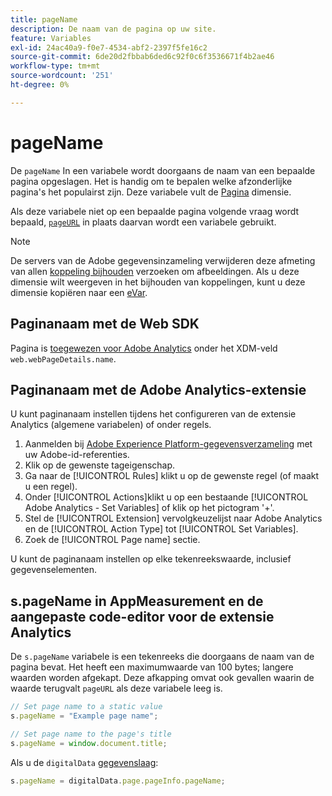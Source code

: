 ```yaml
---
title: pageName
description: De naam van de pagina op uw site.
feature: Variables
exl-id: 24ac40a9-f0e7-4534-abf2-2397f5fe16c2
source-git-commit: 6de20d2fbbab6ded6c92f0c6f3536671f4b2ae46
workflow-type: tm+mt
source-wordcount: '251'
ht-degree: 0%

---
```


# pageName

De `pageName` In een variabele wordt doorgaans de naam van een bepaalde pagina opgeslagen. Het is handig om te bepalen welke afzonderlijke pagina&#39;s het populairst zijn. Deze variabele vult de [Pagina](/help/components/dimensions/page.md) dimensie.

Als deze variabele niet op een bepaalde pagina volgende vraag wordt bepaald, [`pageURL`](pageurl.md) in plaats daarvan wordt een variabele gebruikt.

>[!NOTE]
>
>De servers van de Adobe gegevensinzameling verwijderen deze afmeting van allen [koppeling bijhouden](/help/implement/vars/functions/tl-method.md) verzoeken om afbeeldingen. Als u deze dimensie wilt weergeven in het bijhouden van koppelingen, kunt u deze dimensie kopiëren naar een [eVar](evar.md).

## Paginanaam met de Web SDK

Pagina is [toegewezen voor Adobe Analytics](https://experienceleague.adobe.com/docs/analytics/implementation/aep-edge/variable-mapping.html) onder het XDM-veld `web.webPageDetails.name`.

## Paginanaam met de Adobe Analytics-extensie

U kunt paginanaam instellen tijdens het configureren van de extensie Analytics (algemene variabelen) of onder regels.

1. Aanmelden bij [Adobe Experience Platform-gegevensverzameling](https://experience.adobe.com/data-collection) met uw Adobe-id-referenties.
2. Klik op de gewenste tageigenschap.
3. Ga naar de [!UICONTROL Rules] klikt u op de gewenste regel (of maakt u een regel).
4. Onder [!UICONTROL Actions]klikt u op een bestaande [!UICONTROL Adobe Analytics - Set Variables] of klik op het pictogram &#39;+&#39;.
5. Stel de [!UICONTROL Extension] vervolgkeuzelijst naar Adobe Analytics en de [!UICONTROL Action Type] tot [!UICONTROL Set Variables].
6. Zoek de [!UICONTROL Page name] sectie.

U kunt de paginanaam instellen op elke tekenreekswaarde, inclusief gegevenselementen.

## s.pageName in AppMeasurement en de aangepaste code-editor voor de extensie Analytics

De `s.pageName` variabele is een tekenreeks die doorgaans de naam van de pagina bevat. Het heeft een maximumwaarde van 100 bytes; langere waarden worden afgekapt. Deze afkapping omvat ook gevallen waarin de waarde terugvalt `pageURL` als deze variabele leeg is.

```js
// Set page name to a static value
s.pageName = "Example page name";

// Set page name to the page's title
s.pageName = window.document.title;
```

Als u de `digitalData` [gegevenslaag](../../prepare/data-layer.md):

```js
s.pageName = digitalData.page.pageInfo.pageName;
```
